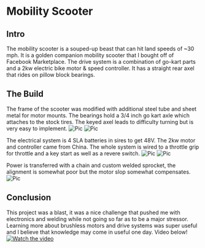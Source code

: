 # Mobility Scooter
## Intro
The mobility scooter is a souped-up beast that can hit land speeds of ~30 mph. It is a golden companion mobility scooter that I bought off of Facebook Marketplace.  The drive system is a combination of go-kart parts and a 2kw electric bike motor & speed controller. It has a straight rear axel that rides on pillow block bearings. 


## The Build
The frame of the scooter was modified with additional steel tube and sheet metal for motor mounts. The bearings hold a 3/4 inch go kart axle which attaches to the stock tires. The keyed axel leads to difficulty turning but is very easy to implement. 
![Pic](https://media.discordapp.net/attachments/871958447074197535/890428806899335198/IMG_0069.jpg?width=900&height=675)
![Pic](https://media.discordapp.net/attachments/871958447074197535/890428806685421638/IMG_0122.jpg?width=900&height=675)


The electrical system is 4 SLA batteries in sires to get 48V. The 2kw motor and controller came from China. The whole system is wired to a throttle grip for throttle and a key start as well as a revere switch. 
![Pic](https://media.discordapp.net/attachments/871958447074197535/890428806756716624/IMG_0219.jpg?width=900&height=675)
![Pic](https://media.discordapp.net/attachments/871958447074197535/890428806614110228/IMG_0180.jpg?width=506&height=675)

Power is transferred with a chain and custom welded sprocket, the alignment is somewhat poor but the motor slop somewhat compensates. 
![Pic](https://cdn.discordapp.com/attachments/871958447074197535/890428806647668766/64833960983__BCA9E4F7-ED67-4F40-844D-6DF775E01B63.jpg)

## Conclusion
This project was a blast, it was a nice challenge that pushed me with electronics and welding while not going so far as to be a major stressor. Learning more about brushless motors and drive systems was super useful and I believe that knowledge may come in useful one day. Video below!
[![Watch the video](https://media.discordapp.net/attachments/871958447074197535/890428806899335198/IMG_0069.jpg?width=900&height=675)](https://youtu.be/qZVCzfoY_qA)


